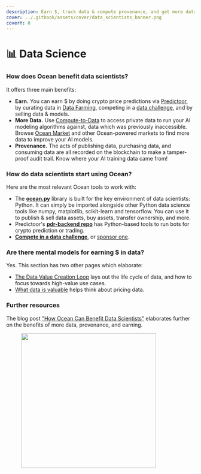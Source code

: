 ```yaml
---
description: Earn $, track data & compute provenance, and get more data
cover: ../.gitbook/assets/cover/data_scientists_banner.png
coverY: 0
---
```


# 📊 Data Science

### How does Ocean benefit data scientists?

It offers three main benefits:
- **Earn.** You can earn $ by doing crypto price predictions via [Predictoor](../predictoor/README.md), by curating data in [Data Farming](../data-farming/README.md), competing in a [data challenge](join-a-data-challenge.md), and by selling data & models.
- **More Data.** Use [Compute-to-Data](../developers/compute-to-data/README.md) to access private data to run your AI modeling algorithms against, data which was previously inaccessible. Browse [Ocean Market](https://market.oceanprotocol.com) and other Ocean-powered markets to find more data to improve your AI models. 
- **Provenance.** The acts of publishing data, purchasing data, and consuming data are all recorded on the blockchain to make a tamper-proof audit trail. Know where your AI training data came from!

### How do data scientists start using Ocean?

Here are the most relevant Ocean tools to work with:

- The **[ocean.py](ocean.py/README.md)** library is built for the key environment of data scientists: Python. It can simply be imported alongside other Python data science tools like numpy, matplotlib, scikit-learn and tensorflow. You can use it to publish & sell data assets, buy assets, transfer ownership, and more.
- Predictoor's **[pdr-backend repo](https://github.com/oceanprotocol/pdr-backend)** has Python-based tools to run bots for crypto prediction or trading.
- **[Compete in a data challenge](join-a-data-challenge.md)**, or [sponsor one](sponsor-a-data-challenge.md).


### Are there mental models for earning $ in data?

Yes. This section has two other pages which elaborate:
- [The Data Value Creation Loop](the-data-value-creation-loop.md) lays out the life cycle of data, and how to focus towards high-value use cases.
- [What data is valuable](data-engineers.md) helps think about pricing data.

### Further resources

The blog post ["How Ocean Can Benefit Data Scientists"](https://blog.oceanprotocol.com/how-ocean-can-benefit-data-scientists-7e502e5f1a5f) elaborates further on the benefits of more data, provenance, and earning.

<figure><img src="../.gitbook/assets/gif/my-data.gif" alt="" width="360"></figure>
